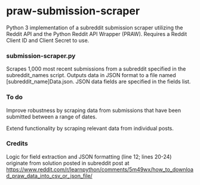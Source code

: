 # praw-submission-scraper
Python 3 implementation of a subreddit submission scraper utilizing the Reddit API and the Python Reddit API Wrapper (PRAW). Requires a Reddit Client ID and Client Secret to use.

### submission-scraper.py
Scrapes 1,000 most recent submissions from a subreddit specified in the subreddit_names script. Outputs data in JSON format to a file named [subreddit_name]Data.json. JSON data fields are specified in the fields list.

### To do
Improve robustness by scraping data from submissions that have been submitted between a range of dates.

Extend functionality by scraping relevant data from individual posts.

### Credits
Logic for field extraction and JSON formatting (line 12; lines 20-24) originate from solution posted in subreddit post at https://www.reddit.com/r/learnpython/comments/5m49wx/how_to_download_praw_data_into_csv_or_json_file/